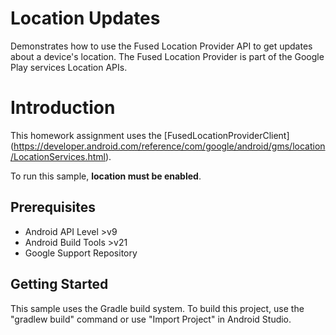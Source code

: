 Location Updates
================

Demonstrates how to use the Fused Location Provider API to get updates about a
device's location. The Fused Location Provider is part of the Google Play
services Location APIs.


Introduction
============


This homework assignment uses the
[FusedLocationProviderClient] (https://developer.android.com/reference/com/google/android/gms/location/LocationServices.html).

To run this sample, **location must be enabled**.


Prerequisites
--------------

- Android API Level >v9
- Android Build Tools >v21
- Google Support Repository

Getting Started
---------------

This sample uses the Gradle build system. To build this project, use the
"gradlew build" command or use "Import Project" in Android Studio.

